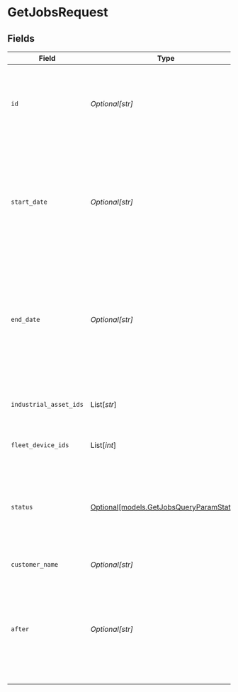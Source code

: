 # GetJobsRequest


## Fields

| Field                                                                                                                                                                                                           | Type                                                                                                                                                                                                            | Required                                                                                                                                                                                                        | Description                                                                                                                                                                                                     |
| --------------------------------------------------------------------------------------------------------------------------------------------------------------------------------------------------------------- | --------------------------------------------------------------------------------------------------------------------------------------------------------------------------------------------------------------- | --------------------------------------------------------------------------------------------------------------------------------------------------------------------------------------------------------------- | --------------------------------------------------------------------------------------------------------------------------------------------------------------------------------------------------------------- |
| `id`                                                                                                                                                                                                            | *Optional[str]*                                                                                                                                                                                                 | :heavy_minus_sign:                                                                                                                                                                                              | A jobId or uuid in STRING format. JobId must be prefixed with `jobId:`(Examples: `"8d218e6c-7a16-4f9f-90f7-cc1d93b9e596"`, `"jobId:98765"`).                                                                    |
| `start_date`                                                                                                                                                                                                    | *Optional[str]*                                                                                                                                                                                                 | :heavy_minus_sign:                                                                                                                                                                                              |  A start time in RFC 3339 format. Millisecond precision and timezones are supported. (Examples: 2019-06-13T19:08:25Z, 2019-06-13T19:08:25.455Z, OR 2015-09-15T14:00:12-04:00).                                  |
| `end_date`                                                                                                                                                                                                      | *Optional[str]*                                                                                                                                                                                                 | :heavy_minus_sign:                                                                                                                                                                                              |  An end time in RFC 3339 format. Millisecond precision and timezones are supported. (Examples: 2019-06-13T19:08:25Z, 2019-06-13T19:08:25.455Z, OR 2015-09-15T14:00:12-04:00).                                   |
| `industrial_asset_ids`                                                                                                                                                                                          | List[*str*]                                                                                                                                                                                                     | :heavy_minus_sign:                                                                                                                                                                                              | IndustrialAssetId in STRING format. (Example: `"8d218e6c-7a16-4f9f-90f7-cc1d93b9e596"`).                                                                                                                        |
| `fleet_device_ids`                                                                                                                                                                                              | List[*int*]                                                                                                                                                                                                     | :heavy_minus_sign:                                                                                                                                                                                              | FleetDeviceId in INTEGER format. (Example: `123456`).                                                                                                                                                           |
| `status`                                                                                                                                                                                                        | [Optional[models.GetJobsQueryParamStatus]](../models/getjobsqueryparamstatus.md)                                                                                                                                | :heavy_minus_sign:                                                                                                                                                                                              | A job status in STRING format. Job statuses can be one of three (ignores case): `"active", "scheduled", "completed"`  Valid values: `active`, `scheduled`, `completed`                                          |
| `customer_name`                                                                                                                                                                                                 | *Optional[str]*                                                                                                                                                                                                 | :heavy_minus_sign:                                                                                                                                                                                              | Customer name to filter by                                                                                                                                                                                      |
| `after`                                                                                                                                                                                                         | *Optional[str]*                                                                                                                                                                                                 | :heavy_minus_sign:                                                                                                                                                                                              |  If specified, this should be the endCursor value from the previous page of results. When present, this request will return the next page of results that occur immediately after the previous page of results. |